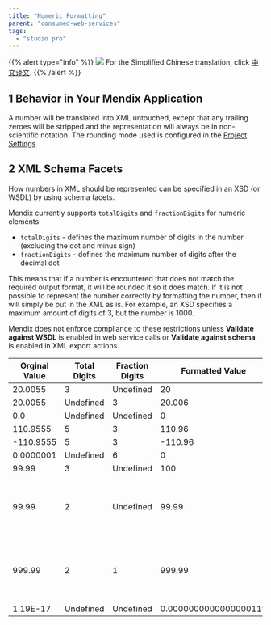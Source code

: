 ```yaml
---
title: "Numeric Formatting"
parent: "consumed-web-services"
tags:
  - "studio pro"
---
```


{{% alert type="info" %}}
<img src="attachments/chinese-translation/china.png" style="display: inline-block; margin: 0" /> For the Simplified Chinese translation, click [中文译文](https://cdn.mendix.tencent-cloud.com/documentation/refguide8/numeric-formatting.pdf).
{{% /alert %}}

## 1 Behavior in Your Mendix Application

A number will be translated into XML untouched, except that any trailing zeroes will be stripped and the representation will always be in non-scientific notation. The rounding mode used is configured in the [Project Settings](project-settings).

## 2 XML Schema Facets

How numbers in XML should be represented can be specified in an XSD (or WSDL) by using schema facets.

Mendix currently supports `totalDigits` and `fractionDigits` for numeric elements:

* `totalDigits` -  defines the maximum number of digits in the number (excluding the dot and minus sign)
*  `fractionDigits` - defines the maximum number of digits after the decimal dot

This means that if a number is encountered that does not match the required output format,  it will be rounded it so it does match. If it is not possible to represent the number correctly by formatting the number, then it will simply be put in the XML as is. For example, an XSD specifies a maximum amount of digits of 3, but the number is 1000.

Mendix does not enforce compliance to these restrictions unless **Validate against WSDL** is enabled in web service calls or **Validate against schema** is enabled in XML export actions.

| Orginal Value | Total Digits | Fraction Digits | Formatted Value       | Comment                                             |
| ------------- | ------------ | --------------- | --------------------- | --------------------------------------------------- |
| 20.0055       | 3            | Undefined       | 20                    |                                                     |
| 20.0055       | Undefined    | 3               | 20.006                |                                                     |
| 0.0           | Undefined    | Undefined       | 0                     |                                                     |
| 110.9555      | 5            | 3               | 110.96                |                                                     |
| -110.9555     | 5            | 3               | -110.96               |                                                     |
| 0.0000001     | Undefined    | 6               | 0                     |                                                     |
| 99.99         | 3            | Undefined       | 100                   |                                                     |
| 99.99         | 2            | Undefined       | 99.99                 | Not possible to format correctly, so left untouched |
| 999.99        | 2            | 1               | 999.99                | Not possible to format correctly, so left untouched |
| 1.19E-17      | Undefined    | Undefined       | 0.0000000000000000119 |                                                     |

